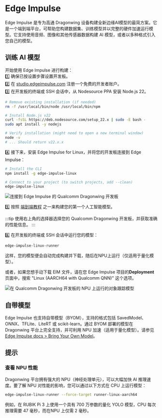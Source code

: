# Edge Impulse

Edge Impulse 是专为高通 Dragonwing 设备构建全新边缘AI模型的最简方案。它是一个端到端平台，可帮助您构建数据集、训练模型并以完整的硬件加速运行模型。它支持使用音频、图像和其他传感器数据构建 AI 模型，或者以多种格式引入您自己的模型。

## 训练 AI 模型

开始使用 Edge Impulse 进行构建：  
1️⃣ 确保已按设置步骤设置开发板。  
2️⃣ 在 [studio.edgeimpulse.com](https://studio.edgeimpulse.com) 注册一个免费的开发者账户。  
3️⃣ 在开发板的终端或 SSH 会话中，从 Nodesource PPA 安装 Node.js 22。

```bash
# Remove existing installation (if needed)
rm -f /usr/local/bin/node /usr/local/bin/npm

# Install Node.js v22
curl -fsSL https://deb.nodesource.com/setup_22.x | sudo -E bash -
sudo apt install -y nodejs

# Verify installation (might need to open a new terminal window)
node -v
# ... Should return v22.x.x
```

4️⃣ 接下来，安装 Edge Impulse for Linux，并将您的开发板连接到 Edge Impulse：

```bash
# Install the CLI
npm install -g edge-impulse-linux

# Connect to your project (to switch projects, add --clean)
edge-impulse-linux
```

![](https://3580193864-files.gitbook.io/~/files/v0/b/gitbook-x-prod.appspot.com/o/spaces%2FxM5xrbdbelLSl7uN8oac%2Fuploads%2Fgit-blob-193d9c7cdfa12f3002b7c42a895d523cc7cf0353%2Fedgeimpulse1.png?alt=media "连接到 Edge Impulse 的 Qualcomm Dragonwing 开发板")

5️⃣ 按照 [端到端教程](https://docs.edgeimpulse.com/tutorials) 之一来构建您的第一个人工智能模型。

:::tip 
使用右上角的选择器选择您的 Qualcomm Dragonwing 开发板，并获取准确的性能信息。
:::

6️⃣ 在开发板的终端或 SSH 会话中运行您的模型：

```bash
edge-impulse-linux-runner
```

这样，您的模型便会自动完成构建并下载，随后在NPU上运行（仅适用于量化模型）。

或者，如果您想手动下载 EIM 文件，请在您 Edge Impulse 项目的**Deployment**页面中，搜索 "Linux (AARCH64 with Qualcomm QNN)" 这个选项。

![](https://3580193864-files.gitbook.io/~/files/v0/b/gitbook-x-prod.appspot.com/o/spaces%2FxM5xrbdbelLSl7uN8oac%2Fuploads%2Fgit-blob-abc96bc0dca5f72946cf427ee415ef6271471fcc%2Fedgeimpulse2.png?alt=media "在 Qualcomm Dragonwing 开发板的 NPU 上运行的对象跟踪模型")

## 自带模型

Edge Impulse 也支持自带模型（BYOM），支持的格式包括 SavedModel、ONNX、TFLite、LiteRT 或 scikit-learn。通过 BYOM 部署的模型在 Dragonwing 平台上完全支持，并可利用 NPU 加速（适用于量化模型）。请参见 [Edge Impulse docs > Bring Your Own Model](https://docs.edgeimpulse.com/studio/projects/dashboard/byom)。

## 提示

### 查看 NPU 性能

Dragonwing 平台拥有强大的 NPU（神经处理单元），可以大幅加快 AI 推理速度。要了解 NPU 对性能的影响，您可以通过以下方式在 CPU 上运行模型：

```bash
edge-impulse-linux-runner --force-target runner-linux-aarch64
```

例如，在 RUBIK Pi 3 上使用一个具有 700 万参数的量化 YOLO 模型，CPU 每次推理需要 47 毫秒，而在NPU 上仅需 2 毫秒。